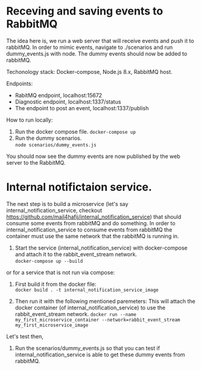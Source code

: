 # Receving and saving events to RabbitMQ 
The idea here is, we run a web server that will receive events and push it to rabbitMQ.
In order to mimic events, navigate to ./scenarios and run dummy_events.js with node.
The dummy events should now be added to rabbitMQ. 

Techonology stack: Docker-compose, Node.js 8.x, RabbitMQ host.

Endpoints:
  - RabitMQ endpoint, localhost:15672
  - Diagnostic endpoint, localhost:1337/status 
  - The endpoint to post an event, localhost:1337/publish
  
How to run locally:
1. Run the docker compose file.
``` docker-compose up ```  
2. Run the dummy scenarios.  
``` node scenarios/dummy_events.js ```  

You should now see the dummy events are now published by the web server to the RabbitMQ.

# Internal notifictaion service.
The next step is to build a microservice (let's say internal_notification_service, checkout https://github.com/mail4hafij/internal_notification_service) that should consume some events from rabbitMQ and do something. In order to internal_notification_service to consume events from rabbitMQ the container must use the same network that the rabbitMQ is running in.

1. Start the service (internal_notification_service) with docker-compose and attach it to the rabbit_event_stream network.  
``` docker-compose up --build ```   

or for a service that is not run via compose:  

1. First build it from the docker file:  
``` docker build . -t internal_notification_service_image ```  

2. Then run it with the following mentioned paremeters:  This will attach the docker container (of internal_notification_service) to use the rabbit_event_stream network.
``` docker run --name my_first_microservice_container --network=rabbit_event_stream my_first_microservice_image ``` 

Let's test then,
1. Run the scenarios/dummy_events.js so that you can test if internal_notification_service is able to get these dummy events from rabbitMQ.
